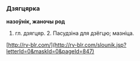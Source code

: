 ### Дзягцярка
**назоўнік, жаночы род**

1. гл. дзягцяр. 2. Пасудзіна для дзёгцю; мазніца.

<a rel="author">[http://rv-blr.com/](http://rv-blr.com/slounik.jsp?letterId=0&maskId=0&pageId=847)</a>
